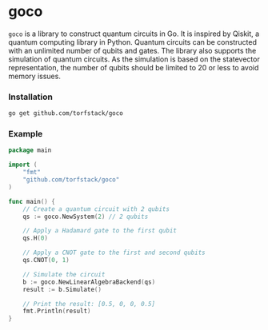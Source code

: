 # goco

`goco` is a library to construct quantum circuits in Go. It is inspired by Qiskit, a quantum computing library in Python.
Quantum circuits can be constructed with an unlimited number of qubits and gates. The library also supports the simulation of quantum circuits.
As the simulation is based on the statevector representation, the number of qubits should be limited to 20 or less to avoid memory issues.

### Installation

```bash
go get github.com/torfstack/goco
```

### Example

```go
package main

import (
    "fmt"
    "github.com/torfstack/goco"
)

func main() {
    // Create a quantum circuit with 2 qubits
    qs := goco.NewSystem(2) // 2 qubits

    // Apply a Hadamard gate to the first qubit
    qs.H(0)

    // Apply a CNOT gate to the first and second qubits
    qs.CNOT(0, 1)

    // Simulate the circuit
    b := goco.NewLinearAlgebraBackend(qs)
    result := b.Simulate()

    // Print the result: [0.5, 0, 0, 0.5]
    fmt.Println(result)
}
```